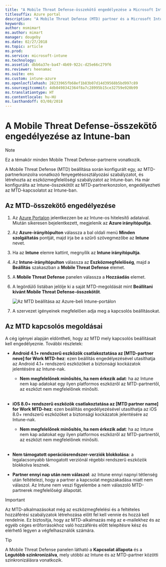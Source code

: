 ```yaml
---
title: "A Mobile Threat Defense-összekötő engedélyezése a Microsoft Intune-ban"
titlesuffix: Azure portal
description: "A Mobile Threat Defense (MTD) partner és a Microsoft Intune közötti összekötő engedélyezése."
keywords: 
author: msmimart
ms.author: mimart
manager: dougeby
ms.date: 02/27/2018
ms.topic: article
ms.prod: 
ms.service: microsoft-intune
ms.technology: 
ms.assetid: dbb6a37e-ba47-4b69-922c-d25e66c279f6
ms.reviewer: heenamac
ms.suite: ems
ms.custom: intune-azure
ms.openlocfilehash: 28233965fb68ef1b83b07d14d39568b5bd997c89
ms.sourcegitcommit: 4db0498342364f8a7c28995b15ce32759e920b99
ms.translationtype: HT
ms.contentlocale: hu-HU
ms.lasthandoff: 03/08/2018
---
```

# <a name="enable-the-mobile-threat-defense-connector-in-intune"></a>A Mobile Threat Defense-összekötő engedélyezése az Intune-ban

> [!NOTE] 
> Ez a témakör minden Mobile Threat Defense-partnerre vonatkozik.

A Mobile Threat Defense (MTD) beállítása során konfigurált egy, az MTD-partnerkonzolra vonatkozó fenyegetésosztályozási szabályzatot, és létrehozta az eszközmegfelelőségi szabályzatot az Intune-ban. Ha már konfigurálta az Intune-összekötőt az MTD-partnerkonzolon, engedélyezheti az MTD-kapcsolatot az Intune-ban.

## <a name="to-enable-the-mtd-connector"></a>Az MTD-összekötő engedélyezése

1. Az [Azure Portalon](https://portal.azure.com) jelentkezzen be az Intune-os hitelesítő adataival. Miután sikeresen bejelentkezett, megjelenik az **Azure irányítópultja**.

2. Az **Azure-irányítópulton** válassza a bal oldali menü **Minden szolgáltatás** pontját, majd írja be a szűrő szövegmezőbe az **Intune** nevet.

3. Ha az **Intune** elemre kattint, megnyílik az **Intune irányítópultja**.

4. Az **Intune-irányítópulton** válassza az **Eszközmegfelelőség**, majd a **Beállítás** szakaszban a **Mobile Threat Defense** elemet.

5. A **Mobile Threat Defense** panelen válassza a **Hozzáadás** elemet.

6. A legördülő listában jelölje ki a saját MTD-megoldását mint **Beállítani kívánt Mobile Threat Defense-összekötőt**.

    ![Az MTD beállítása az Azure-beli Intune-portálon](./media/enable-mtd-connector-1.png)

7. A szervezet igényeinek megfelelően adja meg a kapcsolós beállításokat.

## <a name="mtd-toggle-options"></a>Az MTD kapcsolós megoldásai

A cég igényei alapján eldöntheti, hogy az MTD mely kapcsolós beállításait kell engedélyeznie. További részletek:

- **Android 4.1+ rendszerű eszközök csatlakoztatása az [MTD-partner neve] for Work MTD-hez**: ezen beállítás engedélyezésével utasíthatja az Android 4.1+ rendszerű eszközöket a biztonsági kockázatok jelentésére az Intune-nak.
    - **Nem megfelelőnek minősítés, ha nem érkezik adat**: ha az Intune nem kap adatokat egy ilyen platformos eszközről az MTD-partnertől, az eszközt nem megfelelőnek minősíti.
<br></br>
- **iOS 8.0+ rendszerű eszközök csatlakoztatása az [MTD partner name] for Work MTD-hez**: ezen beállítás engedélyezésével utasíthatja az iOS 8.0+ rendszerű eszközöket a biztonsági kockázatok jelentésére az Intune-nak.
    - **Nem megfelelőnek minősítés, ha nem érkezik adat**: ha az Intune nem kap adatokat egy ilyen platformos eszközről az MTD-partnertől, az eszközt nem megfelelőnek minősíti.
<br></br>
- **Nem támogatott operációsrendszer-verziók blokkolása**: a legalacsonyabb támogatott verziónál régebbi rendszerű eszközök blokkolva lesznek.

- **Partner ennyi nap után nem válaszol**: az Intune ennyi napnyi tétlenség után feltételezi, hogy a partner a kapcsolat megszakadása miatt nem válaszol. Az Intune nem veszi figyelembe a nem válaszoló MTD-partnerek megfelelőségi állapotát.

> [!IMPORTANT] 
> Az MTD-alkalmazásokat még az eszközmegfelelési és a feltételes hozzáférési szabályzatok létrehozása előtt fel kell vennie és hozzá kell rendelnie. Ez biztosítja, hogy az MTD-alkalmazás még az e-mailekhez és az egyéb céges erőforrásokhoz való hozzáférés előtt telepítésre kész és elérhető legyen a végfelhasználók számára.

> [!TIP]
> A Mobile Threat Defense panelen látható a **Kapcsolat állapota** és a **Legutóbb szinkronizálva**, mely utóbbi az Intune és az MTD-partner közötti szinkronizálásra vonatkozik.
